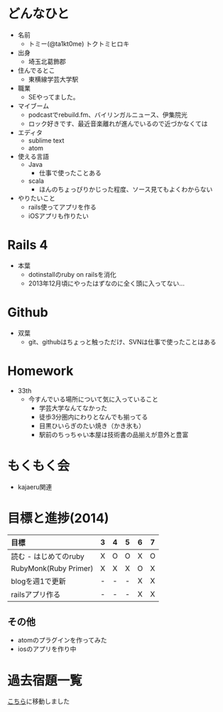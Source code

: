 # どんなひと

* 名前
  * トミー(@ta1kt0me) トクトミヒロキ
* 出身
  * 埼玉北葛飾郡
* 住んでるとこ
  * 東横線学芸大学駅
* 職業
  * SEやってました。
* マイブーム
  * podcastでrebuild.fm、バイリンガルニュース、伊集院光
  * ロック好きです、最近音楽離れが進んでいるので近づかなくては
* エディタ
  * sublime text
  * atom
* 使える言語
  * Java
    * 仕事で使ったことある
  * scala
    * ほんのちょっぴりかじった程度、ソース見てもよくわからない
* やりたいこと
  * rails使ってアプリを作る
  * iOSアプリも作りたい

# Rails 4

* 本葉
  * dotinstallのruby on railsを消化
  * 2013年12月頃にやったはずなのに全く頭に入ってない...

# Github

* 双葉
  * git、githubはちょっと触っただけ、SVNは仕事で使ったことはある

# Homework

* 33th
  * 今すんでいる場所について気に入っていること
    * 学芸大学なんてなかった
    * 徒歩3分圏内にわりとなんでも揃ってる
    * 目黒ひいらぎのたい焼き（かき氷も）
    * 駅前のちっちゃい本屋は技術書の品揃えが意外と豊富

# もくもく会

* kajaeru関連

# 目標と進捗(2014)

|          目標          |  3  |  4  |  5  |  6  |  7  |
|:-----------------------|:---:|:---:|:---:|:---:|:---:|
| 読む - はじめてのruby  |  X  |  O  |  O  |  X  |  O  |
| RubyMonk(Ruby Primer)  |  X  |  X  |  X  |  O  |  X  |
| blogを週1で更新        |  -  |  -  |  -  |  X  |  X  |
| railsアプリ作る        |  -  |  -  |  -  |  X  |  X  |

## その他

* atomのプラグインを作ってみた
* iosのアプリを作り中

# 過去宿題一覧

[こちら](https://gist.github.com/ta1kt0me/88bfa71e45d6ff39e352)に移動しました
